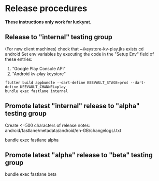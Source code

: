# Release procedures

**These instructions only work for luckyrat.**

## Release to "internal" testing group


(For new client machines) check that ~/keystore-kv-play.jks exists
cd android
Set env variables by executing the code in the "Setup Env" field of these entries:
1. "Google Play Console API"
2. "Android kv-play keystore"

```
flutter build appbundle --dart-define KEEVAULT_STAGE=prod --dart-define KEEVAULT_CHANNEL=play
bundle exec fastlane internal
```

## Promote latest "internal" release to "alpha" testing group

Create <=500 characters of release notes: android/fastlane/metadata/android/en-GB/changelogs/<release number>.txt

bundle exec fastlane alpha

## Promote latest "alpha" release to "beta" testing group

bundle exec fastlane beta